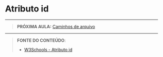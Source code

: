 # Atributo id







---

> **PRÓXIMA AULA:** [Caminhos de arquivo ](../2.11-caminhos-arquivos)

***


> **FONTE DO CONTEÚDO**:
>
> - [W3Schools - Atributo id](https://www.w3schools.com/html/html_id.asp)

